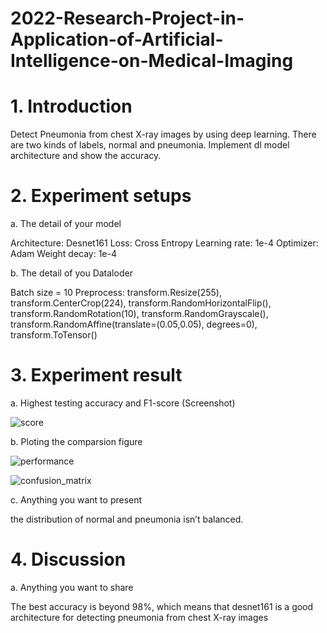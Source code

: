 # 2022-Research-Project-in-Application-of-Artificial-Intelligence-on-Medical-Imaging
# 1.	Introduction 

Detect Pneumonia from chest X-ray images by using deep learning. There are two kinds of labels, normal and pneumonia. Implement dl model architecture and show the accuracy.

# 2.	Experiment setups 

a.	The detail of your model 

Architecture: Desnet161
Loss: Cross Entropy
Learning rate: 1e-4
Optimizer: Adam
Weight decay: 1e-4

b.	The detail of you Dataloder 

Batch size = 10
Preprocess:
transform.Resize(255),
transform.CenterCrop(224),
transform.RandomHorizontalFlip(),
transform.RandomRotation(10),
transform.RandomGrayscale(),
transform.RandomAffine(translate=(0.05,0.05), degrees=0),
transform.ToTensor()

# 3.	Experiment result
a.	Highest testing accuracy and F1-score (Screenshot) 

 ![score](https://user-images.githubusercontent.com/23052407/160682748-55f0cd6b-37d8-41da-a83a-78679e2767d2.PNG)

b.	Ploting the comparsion figure 

 ![performance](https://user-images.githubusercontent.com/23052407/160682756-b61f809a-0d6d-4f59-98da-fb95f3722666.png)

 ![confusion_matrix](https://user-images.githubusercontent.com/23052407/160682727-236ba0f1-0e98-4326-8ace-97b5b5e97eec.png)

c. Anything you want to present 

the distribution of normal and pneumonia isn’t balanced.

# 4.	Discussion 
a.	Anything you want to share 

The best accuracy is beyond 98%, which means that desnet161 is a good architecture for detecting pneumonia from chest X-ray images

